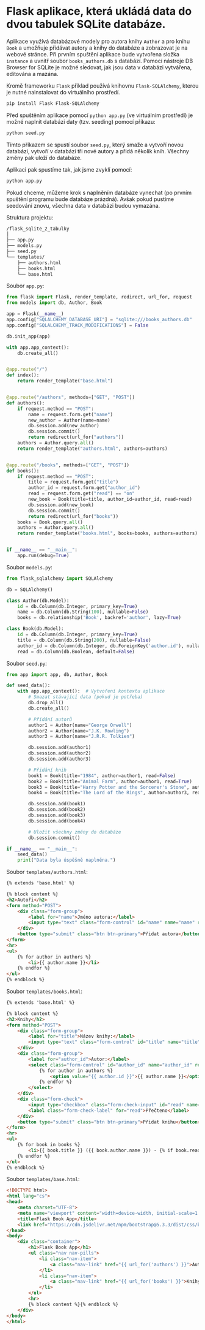 # Flask aplikace, která ukládá data do dvou tabulek SQLite databáze.
Aplikace využívá databázové modely pro autora knihy `Author` a pro knihu `Book` a umožňuje přidávat autory a knihy do databáze a zobrazovat je na webové stránce. Při prvním spuštění aplikace bude vytvořena složka `instance` a uvnitř soubor `books_authors.db` s databází. Pomocí nástroje DB Browser for SQLite je možné sledovat, jak jsou data v databázi vytvářena, editována a mazána.

Kromě frameworku `Flask` příklad používá knihovnu `Flask-SQLAlchemy`, kterou je nutné nainstalovat do virtuálního prostředí.
```bash
pip install Flask Flask-SQLAlchemy
```

Před spuštěním aplikace pomocí `python app.py` (ve virtuálním prostředí) je možné naplnit databázi daty (tzv. seeding) pomocí příkazu:
```bash
python seed.py
```
Tímto příkazem se spustí soubor `seed.py`, který smaže a vytvoří novou databázi, vytvoří v databázi tři nové autory a přidá několik knih. Všechny změny pak uloží do databáze.

Aplikaci pak spustíme tak, jak jsme zvyklí pomocí:
```bash
python app.py
```
Pokud chceme, můžeme krok s naplněním databáze vynechat (po prvním spuštění programu bude databáze prázdná). Avšak pokud pustíme seedování znovu, všechna data v databázi budou vymazána.

Struktura projektu:
```bash
/flask_sqlite_2_tabulky
│
├── app.py
├── models.py
├── seed.py
└── templates/
    ├── authors.html
    ├── books.html
    └── base.html
```

Soubor `app.py`:
```python
from flask import Flask, render_template, redirect, url_for, request
from models import db, Author, Book

app = Flask(__name__)
app.config["SQLALCHEMY_DATABASE_URI"] = "sqlite:///books_authors.db"
app.config["SQLALCHEMY_TRACK_MODIFICATIONS"] = False

db.init_app(app)

with app.app_context():
    db.create_all()


@app.route("/")
def index():
    return render_template("base.html")


@app.route("/authors", methods=["GET", "POST"])
def authors():
    if request.method == "POST":
        name = request.form.get("name")
        new_author = Author(name=name)
        db.session.add(new_author)
        db.session.commit()
        return redirect(url_for("authors"))
    authors = Author.query.all()
    return render_template("authors.html", authors=authors)


@app.route("/books", methods=["GET", "POST"])
def books():
    if request.method == "POST":
        title = request.form.get("title")
        author_id = request.form.get("author_id")
        read = request.form.get("read") == "on"
        new_book = Book(title=title, author_id=author_id, read=read)
        db.session.add(new_book)
        db.session.commit()
        return redirect(url_for("books"))
    books = Book.query.all()
    authors = Author.query.all()
    return render_template("books.html", books=books, authors=authors)


if __name__ == "__main__":
    app.run(debug=True)
```

Soubor `models.py`:
```python
from flask_sqlalchemy import SQLAlchemy

db = SQLAlchemy()

class Author(db.Model):
    id = db.Column(db.Integer, primary_key=True)
    name = db.Column(db.String(100), nullable=False)
    books = db.relationship('Book', backref='author', lazy=True)

class Book(db.Model):
    id = db.Column(db.Integer, primary_key=True)
    title = db.Column(db.String(200), nullable=False)
    author_id = db.Column(db.Integer, db.ForeignKey('author.id'), nullable=False)
    read = db.Column(db.Boolean, default=False)
```

Soubor `seed.py`:
```python
from app import app, db, Author, Book

def seed_data():
    with app.app_context():  # Vytvoření kontextu aplikace
        # Smazat stávající data (pokud je potřeba)
        db.drop_all()
        db.create_all()

        # Přidání autorů
        author1 = Author(name="George Orwell")
        author2 = Author(name="J.K. Rowling")
        author3 = Author(name="J.R.R. Tolkien")

        db.session.add(author1)
        db.session.add(author2)
        db.session.add(author3)

        # Přidání knih
        book1 = Book(title="1984", author=author1, read=False)
        book2 = Book(title="Animal Farm", author=author1, read=True)
        book3 = Book(title="Harry Potter and the Sorcerer's Stone", author=author2, read=False)
        book4 = Book(title="The Lord of the Rings", author=author3, read=True)

        db.session.add(book1)
        db.session.add(book2)
        db.session.add(book3)
        db.session.add(book4)

        # Uložit všechny změny do databáze
        db.session.commit()

if __name__ == "__main__":
    seed_data()
    print("Data byla úspěšně naplněna.")
```

Soubor `templates/authors.html`:
```html
{% extends 'base.html' %}

{% block content %}
<h2>Autoři</h2>
<form method="POST">
    <div class="form-group">
        <label for="name">Jméno autora:</label>
        <input type="text" class="form-control" id="name" name="name" required>
    </div>
    <button type="submit" class="btn btn-primary">Přidat autora</button>
</form>
<hr>
<ul>
    {% for author in authors %}
        <li>{{ author.name }}</li>
    {% endfor %}
</ul>
{% endblock %}
```

Soubor `templates/books.html`:
```html
{% extends 'base.html' %}

{% block content %}
<h2>Knihy</h2>
<form method="POST">
    <div class="form-group">
        <label for="title">Název knihy:</label>
        <input type="text" class="form-control" id="title" name="title" required>
    </div>
    <div class="form-group">
        <label for="author_id">Autor:</label>
        <select class="form-control" id="author_id" name="author_id" required>
            {% for author in authors %}
                <option value="{{ author.id }}">{{ author.name }}</option>
            {% endfor %}
        </select>
    </div>
    <div class="form-check">
        <input type="checkbox" class="form-check-input" id="read" name="read">
        <label class="form-check-label" for="read">Přečteno</label>
    </div>
    <button type="submit" class="btn btn-primary">Přidat knihu</button>
</form>
<hr>
<ul>
    {% for book in books %}
        <li>{{ book.title }} ({{ book.author.name }}) - {% if book.read %} Přečteno {% else %} Nepřečteno {% endif %}</li>
    {% endfor %}
</ul>
{% endblock %}
```

Soubor `templates/base.html`:
```html
<!DOCTYPE html>
<html lang="cs">
<head>
    <meta charset="UTF-8">
    <meta name="viewport" content="width=device-width, initial-scale=1.0">
    <title>Flask Book App</title>
    <link href="https://cdn.jsdelivr.net/npm/bootstrap@5.3.3/dist/css/bootstrap.min.css" rel="stylesheet">
</head>
<body>
    <div class="container">
        <h1>Flask Book App</h1>
        <ul class="nav nav-pills">
            <li class="nav-item">
                <a class="nav-link" href="{{ url_for('authors') }}">Autoři</a>
            </li>
            <li class="nav-item">
                <a class="nav-link" href="{{ url_for('books') }}">Knihy</a>
            </li>
        </ul>
        <hr>
        {% block content %}{% endblock %}
    </div>
</body>
</html>
```
